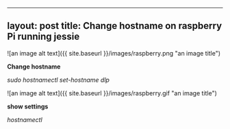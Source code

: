 
---
layout: post
title: Change hostname on raspberry Pi running jessie
---

![an image alt text]({{ site.baseurl }}/images/raspberry.png "an image title")

**Change hostname**

 _sudo hostnamectl set-hostname dlp_


![an image alt text]({{ site.baseurl }}/images/raspberry.gif "an image title")

**show settings**

_hostnamectl_

